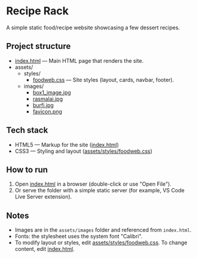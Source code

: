 # Recipe Rack

A simple static food/recipe website showcasing a few dessert recipes.

## Project structure

- [index.html](index.html) — Main HTML page that renders the site.
- assets/
  - styles/
    - [foodweb.css](assets/styles/foodweb.css) — Site styles (layout, cards, navbar, footer).
  - images/
    - [box1_image.jpg](assets/images/box1_image.jpg)
    - [rasmalai.jpg](assets/images/rasmalai.jpg)
    - [burfi.jpg](assets/images/burfi.jpg)
    - [favicon.png](assets/images/favicon.png)

## Tech stack

- HTML5 — Markup for the site ([index.html](index.html))
- CSS3 — Styling and layout ([assets/styles/foodweb.css](assets/styles/foodweb.css))

## How to run

1. Open [index.html](index.html) in a browser (double-click or use "Open File").
2. Or serve the folder with a simple static server (for example, VS Code Live Server extension).

## Notes

- Images are in the `assets/images` folder and referenced from `index.html`.
- Fonts: the stylesheet uses the system font "Calibri".
- To modify layout or styles, edit [assets/styles/foodweb.css](assets/styles/foodweb.css). To change content, edit [index.html](index.html).